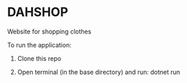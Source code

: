 # DAHSHOP
Website for shopping clothes

To run the application:

1. Clone this repo

2. Open terminal (in the base directory) and run: dotnet run
